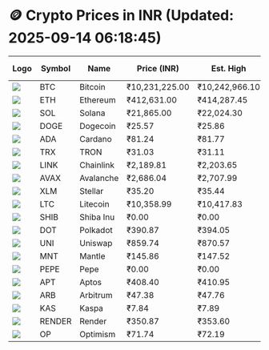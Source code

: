 # 🪙 Crypto Prices in INR (Updated: 2025-09-14 06:18:45)

| Logo | Symbol | Name       | Price (INR) | Est. High | Est. Low | Gross Profit | Fees | Net Profit | ROI % |
|------|--------|------------|-------------|-----------|----------|---------------|------|-------------|--------|
| ![](https://coin-images.coingecko.com/coins/images/1/large/bitcoin.png?1696501400) | BTC    | Bitcoin    | ₹10,231,225.00 | ₹10,242,966.10 | ₹10,219,483.90 | ₹229.78 | ₹200.00 | ₹29.78 | 0.03% |
| ![](https://coin-images.coingecko.com/coins/images/279/large/ethereum.png?1696501628) | ETH    | Ethereum   | ₹412,631.00 | ₹414,287.45 | ₹410,974.55 | ₹806.11 | ₹200.00 | ₹606.11 | 0.61% |
| ![](https://coin-images.coingecko.com/coins/images/4128/large/solana.png?1718769756) | SOL    | Solana     | ₹21,865.00 | ₹22,024.30 | ₹21,705.70 | ₹1,467.82 | ₹200.00 | ₹1,267.82 | 1.27% |
| ![](https://coin-images.coingecko.com/coins/images/5/large/dogecoin.png?1696501409) | DOGE   | Dogecoin   | ₹25.57 | ₹25.86 | ₹25.28 | ₹2,302.31 | ₹200.00 | ₹2,102.31 | 2.10% |
| ![](https://coin-images.coingecko.com/coins/images/975/large/cardano.png?1696502090) | ADA    | Cardano    | ₹81.24 | ₹81.77 | ₹80.71 | ₹1,312.10 | ₹200.00 | ₹1,112.10 | 1.11% |
| ![](https://coin-images.coingecko.com/coins/images/1094/large/tron-logo.png?1696502193) | TRX    | TRON       | ₹31.03 | ₹31.11 | ₹30.95 | ₹542.88 | ₹200.00 | ₹342.88 | 0.34% |
| ![](https://coin-images.coingecko.com/coins/images/877/large/chainlink-new-logo.png?1696502009) | LINK   | Chainlink  | ₹2,189.81 | ₹2,203.65 | ₹2,175.97 | ₹1,271.71 | ₹200.00 | ₹1,071.71 | 1.07% |
| ![](https://coin-images.coingecko.com/coins/images/12559/large/Avalanche_Circle_RedWhite_Trans.png?1696512369) | AVAX   | Avalanche  | ₹2,686.04 | ₹2,707.99 | ₹2,664.09 | ₹1,648.03 | ₹200.00 | ₹1,448.03 | 1.45% |
| ![](https://coin-images.coingecko.com/coins/images/100/large/fmpFRHHQ_400x400.jpg?1735231350) | XLM    | Stellar    | ₹35.20 | ₹35.44 | ₹34.96 | ₹1,364.36 | ₹200.00 | ₹1,164.36 | 1.16% |
| ![](https://coin-images.coingecko.com/coins/images/2/large/litecoin.png?1696501400) | LTC    | Litecoin   | ₹10,358.99 | ₹10,417.83 | ₹10,300.15 | ₹1,142.46 | ₹200.00 | ₹942.46 | 0.94% |
| ![](https://coin-images.coingecko.com/coins/images/11939/large/shiba.png?1696511800) | SHIB   | Shiba Inu  | ₹0.00 | ₹0.00 | ₹0.00 | ₹1,907.91 | ₹200.00 | ₹1,707.91 | 1.71% |
| ![](https://coin-images.coingecko.com/coins/images/12171/large/polkadot.png?1696512008) | DOT    | Polkadot   | ₹390.87 | ₹394.05 | ₹387.69 | ₹1,638.15 | ₹200.00 | ₹1,438.15 | 1.44% |
| ![](https://coin-images.coingecko.com/coins/images/12504/large/uniswap-logo.png?1720676669) | UNI    | Uniswap    | ₹859.74 | ₹870.57 | ₹848.91 | ₹2,552.58 | ₹200.00 | ₹2,352.58 | 2.35% |
| ![](https://coin-images.coingecko.com/coins/images/30980/large/Mantle-Logo-mark.png?1739213200) | MNT    | Mantle     | ₹145.86 | ₹147.52 | ₹144.20 | ₹2,303.06 | ₹200.00 | ₹2,103.06 | 2.10% |
| ![](https://coin-images.coingecko.com/coins/images/29850/large/pepe-token.jpeg?1696528776) | PEPE   | Pepe       | ₹0.00 | ₹0.00 | ₹0.00 | ₹2,499.93 | ₹200.00 | ₹2,299.93 | 2.30% |
| ![](https://coin-images.coingecko.com/coins/images/26455/large/aptos_round.png?1696525528) | APT    | Aptos      | ₹408.40 | ₹410.95 | ₹405.85 | ₹1,254.39 | ₹200.00 | ₹1,054.39 | 1.05% |
| ![](https://coin-images.coingecko.com/coins/images/16547/large/arb.jpg?1721358242) | ARB    | Arbitrum   | ₹47.38 | ₹47.76 | ₹47.00 | ₹1,621.31 | ₹200.00 | ₹1,421.31 | 1.42% |
| ![](https://coin-images.coingecko.com/coins/images/25751/large/kaspa-icon-exchanges.png?1696524837) | KAS    | Kaspa      | ₹7.84 | ₹7.89 | ₹7.79 | ₹1,193.30 | ₹200.00 | ₹993.30 | 0.99% |
| ![](https://coin-images.coingecko.com/coins/images/11636/large/rndr.png?1696511529) | RENDER | Render     | ₹350.87 | ₹353.60 | ₹348.14 | ₹1,569.20 | ₹200.00 | ₹1,369.20 | 1.37% |
| ![](https://coin-images.coingecko.com/coins/images/25244/large/Optimism.png?1696524385) | OP     | Optimism   | ₹71.74 | ₹72.19 | ₹71.29 | ₹1,275.15 | ₹200.00 | ₹1,075.15 | 1.08% |
